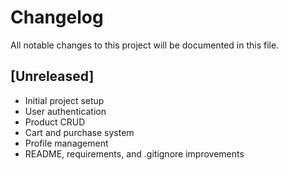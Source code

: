 # Changelog

All notable changes to this project will be documented in this file.

## [Unreleased]
- Initial project setup
- User authentication
- Product CRUD
- Cart and purchase system
- Profile management
- README, requirements, and .gitignore improvements

